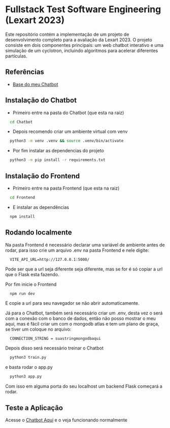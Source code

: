 
# Fullstack Test Software Engineering (Lexart 2023)

Este repositório contém a implementação de um projeto de desenvolvimento completo para a avaliação da Lexart 2023. O projeto consiste em dois componentes principais: um web chatbot interativo e uma simulação de um cyclotron, incluindo algoritmos para acelerar diferentes partículas.
## Referências

 - [Base do meu Chatbot](https://youtu.be/a37BL0stIuM?si=6JeirlLovFqDU4dT)

## Instalação do Chatbot

- Primeiro entre na pasta do Chatbot (que esta na raiz)

```bash
  cd Chatbot
```

- Depois recomendo criar um ambiente virtual com venv

```bash
  python3 -m venv .venv && source .venv/bin/activate
```

- Por fim instalar as dependencias do projeto

```bash
  python3 -m pip install -r requirements.txt
```
    

## Instalação do Frontend

- Primeiro entre na pasta Frontend (que esta na raiz)

```bash
  cd Frontend
```

- E instalar as dependências

```bash
  npm install
```
## Rodando localmente

Na pasta Frontend é necessário declarar uma variável de ambiente antes de rodar, para isso crie um arquivo .env na pasta Frontend e nele digite:

```
  VITE_API_URL=http://127.0.0.1:5000/
```

Pode ser que a url seja diferente seja diferente, mas se for é só copiar a url que o Flask esta fazendo.

Por fim inicie o Frontend

```bash
  npm run dev
```

E copie a url para seu navegador se não abrir automaticamente.

Já para o Chatbot, também será necessário criar um .env, desta vez o será com a conexão com o banco de dados, então não posso mostrar o meu aqui, mas é fácil criar um com o mongodb atlas e tem um plano de graça, se tiver um coloque no arquivo:

```
  CONNECTION_STRING = suastringmongodbaqui
```

Depois disso será necessário treinar o Chatbot

```bash
  python3 train.py
```

e basta rodar o app.py

```bash
  python3 app.py
```

Com isso em alguma porta do seu localhost um backend Flask começará a rodar.

## Teste a Aplicação

Acesse o [Chatbot Aqui](https://lexart-fullstack-test-software-engineering-frontend-mendri.vercel.app/) e o veja funcionando normalmente
